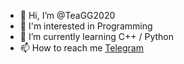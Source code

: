 - 👋 Hi, I’m @TeaGG2020
- 👀 I'm interested in Programming
- 🌱 I’m currently learning C++ / Python
- 📫 How to reach me [Telegram](https://t.me/mrteagg)
